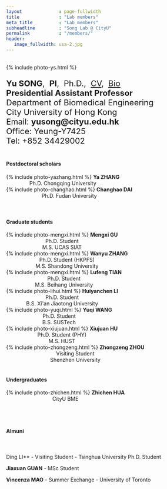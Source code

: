 ```yaml
---
layout              : page-fullwidth
title               : "Lab members"
meta_title          : "Lab members"
subheadline         : "Song Lab @ CityU"
permalink           : "/members/"
header:
   image_fullwidth: usa-2.jpg
---
```


<br>

<div class="row">
  <div class="large-4 columns">
      {% include photo-ys.html %}
  		<h7> </h7><br>  
  </div>
  <div class="large-8 columns">
    <p style="font-size:22px">
      <b>Yu SONG</b>,&nbsp;&nbsp;<b>PI</b>,&nbsp;&nbsp;Ph.D.,&nbsp;&nbsp;<u><a href="https://yusong17.github.io/mypaper/cv-yusong.pdf">CV</a></u>,&nbsp;&nbsp;<u><a href="https://yusong17.github.io/mypaper/bio.pdf">Bio</a></u><br>
      <b>Presidential Assistant Professor</b><br>
        Department of Biomedical Engineering<br>
        City University of Hong Kong<br>
      Email: <b>yusong@cityu.edu.hk</b><br>
        Office: Yeung-Y7425<br>
        Tel: +852 34429002<br>
    </p>
  </div>
</div>

#### Postdoctoral scholars

<div class="row">
  <div class="large-3 columns">
      <center>
    		{% include photo-yazhang.html %} 
        <b>Ya ZHANG</b>
       <br>
        Ph.D. Chongqing University
			</center>
  </div>
  <div class="large-3 columns">
     <center>
       {% include photo-changhao.html %}
        <b>Changhao DAI</b>
       <br>
       Ph.D. Fudan University
			</center>
  </div>
  <div class="large-3 columns">
          <center>
        <b></b><br>
			</center>
  </div>
  <div class="large-3 columns">
          <center>
        <b></b><br>
			</center>
  </div>
</div>




#### Graduate students

<div class="row">
  <div class="large-3 columns">
      <center>
    		{% include photo-mengxi.html %} 
        <b>Mengxi GU</b>
       <br>
        Ph.D. Student
        <br>
        M.S. UCAS SIAT
    </center>
  </div>
  <div class="large-3 columns">
     <center>
       {% include photo-mengxi.html %}
        <b>Wanyu ZHANG</b>
       <br>
       Ph.D. Student (HKPFS)
       <br>
       M.S. Shandong University
			</center>
  </div>
   <div class="large-3 columns">
     <center>
       {% include photo-mengxi.html %}
        <b>Lufeng TIAN</b>
       <br>
       Ph.D. Student
       <br>
       M.S. Beihang University
			</center>
  </div>
  <div class="large-3 columns">
     <center>
       {% include photo-lihui.html %}
        <b>Huiyanchen LI</b>
       <br>
       Ph.D. Student
       <br>
       B.S. Xi'an Jiaotong University
			</center>
  </div>
  <div class="large-3 columns">
     <center>
       {% include photo-yuqi.html %}
        <b>Yuqi WANG</b>
       <br>
       Ph.D. Student
       <br>
       B.S. SUSTech
			</center>
  </div>
   <div class="large-3 columns">
     <center>
       {% include photo-xiujuan.html %}
        <b>Xiujuan HU</b>
       <br>
       Ph.D. Student (PHY)
       <br>
       M.S. HUST
			</center>
  </div>
  <div class="large-3 columns">
     <center>
       {% include photo-zhongzeng.html %}
        <b>Zhongzeng ZHOU</b>
       <br>
       Visiting Student
       <br>
       Shenzhen University
			</center>
  </div>
  <div class="large-3 columns">
          <center>
        <b></b><br>
			</center>
  </div>
</div>







#### Undergraduates

<div class="row">
  <div class="large-3 columns">
      <center>
    		{% include photo-zhichen.html %} 
        <b>Zhichen HUA</b>
       <br>
        CityU BME
			</center>
  </div>
  <div class="large-3 columns">
          <center>
            <b></b><br>
			</center>
  </div>
  <div class="large-3 columns">
          <center>
        <b></b><br>
			</center>
  </div>
  <div class="large-3 columns">
          <center>
        <b></b><br>
			</center>
  </div>
</div>

#### Almuni

<br><br>Ding LI** - Visiting Student - Tsinghua University Ph.D. Student

**Jiaxuan GUAN** - MSc Student

**Vincenza MAO** - Summer Exchange - University of Toronto
